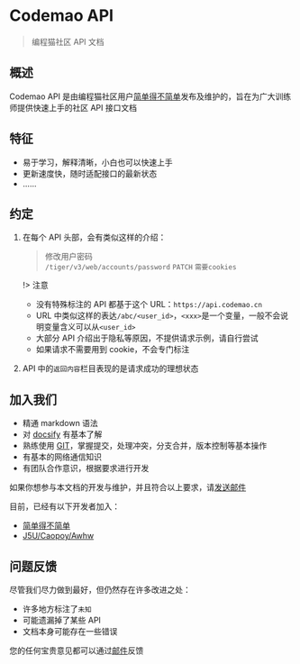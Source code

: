 # Codemao API

> 编程猫社区 API 文档

## 概述

Codemao API 是由编程猫社区用户[简单得不简单](https://shequ.codemao.cn/user/2776410)发布及维护的，旨在为广大训练师提供快速上手的社区 API 接口文档

## 特征

- 易于学习，解释清晰，小白也可以快速上手
- 更新速度快，随时适配接口的最新状态
- ......

## 约定

1. 在每个 API 头部，会有类似这样的介绍：

   > 修改用户密码  
   > `/tiger/v3/web/accounts/password` `PATCH` `需要cookies`

   !> 注意

   - 没有特殊标注的 API 都基于这个 URL：`https://api.codemao.cn`
   - URL 中类似这样的表达`/abc/<user_id>`，`<xxx>`是一个变量，一般不会说明变量含义可以从`<user_id>`
   - 大部分 API 介绍出于隐私等原因，不提供请求示例，请自行尝试
   - 如果请求不需要用到 cookie，不会专门标注

2. API 中的`返回内容`栏目表现的是请求成功的理想状态

## 加入我们

- 精通 markdown 语法
- 对 [docsify](https://docsify.js.org/#/zh-cn/) 有基本了解
- 熟练使用 [GIT](https://www.liaoxuefeng.com/wiki/896043488029600)，掌握提交，处理冲突，分支合并，版本控制等基本操作
- 有基本的网络通信知识
- 有团队合作意识，根据要求进行开发

如果你想参与本文档的开发与维护，并且符合以上要求，请[发送邮件](mailto:admin@jddbjd.top)

目前，已经有以下开发者加入：

- [简单得不简单](https://shequ.codemao.cn/user/2776410)
- [J5U/Caopoy/Awhw](https://shequ.codemao.cn/user/8315612)

## 问题反馈

尽管我们尽力做到最好，但仍然存在许多改进之处：

- 许多地方标注了`未知`
- 可能遗漏掉了某些 API
- 文档本身可能存在一些错误

您的任何宝贵意见都可以通过[邮件](mailto:admin@jddbjd.top)反馈
